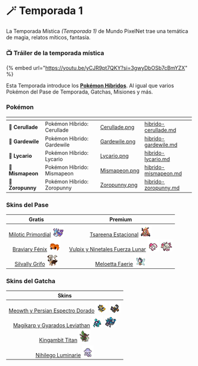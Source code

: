 # 🪄 Temporada 1

La Temporada Mística _(Temporada 1)_ de Mundo PixelNet trae una temática de magia, relatos míticos, fantasía.

### 📺 Tráiler de la temporada mística

{% embed url="https://youtu.be/yCJR9pt7QKY?si=3gwyDbOSb7cBmYZX" %}

Esta Temporada introduce los [**Pokémon Híbridos**](../../funciones/hibridos.md). Al igual que varios Pokémon del Pase de Temporada, Gatchas, Misiones y más.

### Pokémon

<table data-view="cards"><thead><tr><th></th><th></th><th data-type="files"></th><th data-hidden data-card-cover data-type="files"></th><th data-hidden data-card-target data-type="content-ref"></th></tr></thead><tbody><tr><td>🧬 <strong>Cerullade</strong></td><td>Pokémon Híbrido: Cerullade</td><td></td><td><a href="../../images/pokemon/temporada-1/Cerullade.png">Cerullade.png</a></td><td><a href="hibrido-cerullade.md">hibrido-cerullade.md</a></td></tr><tr><td>🧬 <strong>Gardewile</strong></td><td>Pokémon Híbrido: Gardewile</td><td></td><td><a href="../../images/pokemon/temporada-1/Gardewile.png">Gardewile.png</a></td><td><a href="hibrido-gardewile.md">hibrido-gardewile.md</a></td></tr><tr><td>🧬 <strong>Lycario</strong></td><td>Pokémon Híbrido: Lycario</td><td></td><td><a href="../../images/pokemon/temporada-1/Lycario.png">Lycario.png</a></td><td><a href="hibrido-lycario.md">hibrido-lycario.md</a></td></tr><tr><td>🧬 <strong>Mismapeon</strong></td><td>Pokémon Híbrido: Mismapeon</td><td></td><td><a href="../../images/pokemon/temporada-1/Mismapeon.png">Mismapeon.png</a></td><td><a href="hibrido-mismapeon.md">hibrido-mismapeon.md</a></td></tr><tr><td>🧬 <strong>Zoropunny</strong></td><td>Pokémon Híbrido: Zoropunny</td><td></td><td><a href="../../images/pokemon/temporada-1/Zoropunny.png">Zoropunny.png</a></td><td><a href="hibrido-zoropunny.md">hibrido-zoropunny.md</a></td></tr></tbody></table>

### Skins del Pase

  | Gratis | Premium |
  | :----: | :----: |
  | [Milotic Primordial](pase-milotic-primordial.md) ![Sprite de Milotic Primordial](../../images/pokemon/temporada-1/Primordial1-sprite.png) | [Tsareena Estacional](pase-tsareena-estacional.md) ![Sprite de Tsareena Estacional](../../images/pokemon/temporada-1/Estacional1-sprite.png) |
  | [Braviary Fénix](pase-braviary-fenix.md) ![Sprite de Braviary Fénix](../../images/pokemon/temporada-1/Fenix-sprite.png) | [Vulpix y Ninetales Fuerza Lunar](pase-vulpix-ninetales-espiritu-lunar.md) ![Sprite de Vulpix Espiritu Lunar](../../images/pokemon/temporada-1/EspirituLunar1-sprite.png) ![Sprite de Ninetales Espiritu Lunar](../../images/pokemon/temporada-1/EspirituLunar2-sprite.png) |
  |[Silvally Grifo](pase-silvally-grifo.md) ![Sprite de Silvally Grifo](../../images/pokemon/temporada-1/Griffin-sprite.png)|[Meloetta Faerie](pase-meloetta-faerie.md) ![Sprite de Meloetta Faerie](../../images/pokemon/temporada-1/Faerie1-sprite.png)|

### Skins del Gatcha

| Skins |
| :---: |
| [Meowth y Persian Espectro Dorado](gatcha-meowth-persian-espectro-dorado) ![Sprite de Meowth Espectro Dorado](../../images/pokemon/temporada-1/espectrodorado1-sprite.png) ![Sprite de Persian Espectro Dorado](../../images/pokemon/temporada-1/espectrodorado2-sprite.png)|
| [Magikarp y Gyarados Leviathan](gatcha-magikarp-gyarados-leviathan) ![Sprite de Magikarp Leviathan](../../images/pokemon/temporada-1/leviathan1-sprite.png) ![Sprite de Gyarados Leviathan](../../images/pokemon/temporada-1/leviathan2-sprite.png)|
| [Kingambit Titan](gatcha-kingambit-titan) ![Sprite de Kingambit Titan](../../images/pokemon/temporada-1/titan-sprite.png)|
| [Nihilego Luminarie](gatcha-nihilego-luminarie) ![Sprite de Nihilego Luminarie](../../images/pokemon/temporada-1/luminarie-sprite.png)|

